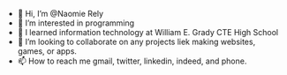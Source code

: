 - 👋 Hi, I’m @Naomie Rely
- 👀 I’m interested in programming
- 🌱 I learned information technology at William E. Grady CTE High School
- 💞️ I’m looking to collaborate on any projects liek making websites, games, or apps.
- 📫 How to reach me gmail, twitter, linkedin, indeed, and phone.

<!---
NRely/NRely is a ✨ special ✨ repository because its `README.md` (this file) appears on your GitHub profile.
You can click the Preview link to take a look at your changes.
--->
